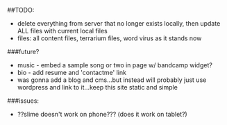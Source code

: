 ##TODO:
* delete everything from server that no longer exists locally, then update ALL files with current local files
* files: all content files, terrarium files, word virus as it stands now


###future?

* music - embed a sample song or two in page w/ bandcamp widget?
* bio - add resume and 'contactme' link
* was gonna add a blog and cms...but instead will probably just use wordpress and link to it...keep this site static and simple

###issues:
* ??slime doesn't work on phone??? (does it work on tablet?)


